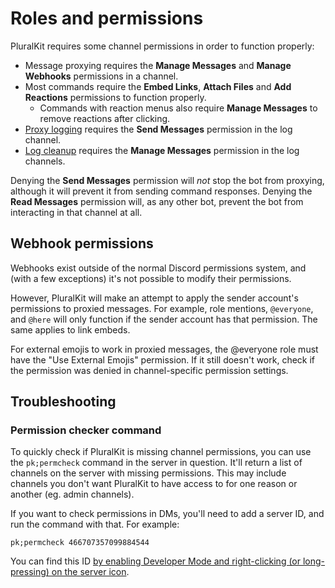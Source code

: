 # Roles and permissions

PluralKit requires some channel permissions in order to function properly:

- Message proxying requires the **Manage Messages** and **Manage Webhooks** permissions in a channel.
- Most commands require the **Embed Links**, **Attach Files** and **Add Reactions** permissions to function properly.
  - Commands with reaction menus also require **Manage Messages** to remove reactions after clicking.
- [Proxy logging](./logging.md) requires the **Send Messages** permission in the log channel.
- [Log cleanup](./compatibility.md#log-cleanup) requires the **Manage Messages** permission in the log channels.

Denying the **Send Messages** permission will *not* stop the bot from proxying, although it will prevent it from sending command responses. Denying the **Read Messages** permission will, as any other bot, prevent the bot from interacting in that channel at all.

## Webhook permissions
Webhooks exist outside of the normal Discord permissions system, and (with a few exceptions) it's not possible to modify their permissions.

However, PluralKit will make an attempt to apply the sender account's permissions to proxied messages. For example, role mentions, `@everyone`, and `@here`
will only function if the sender account has that permission. The same applies to link embeds.

For external emojis to work in proxied messages, the @everyone role must have the "Use External Emojis" permission. If it still doesn't work, check if the permission was denied in channel-specific permission settings.

## Troubleshooting

### Permission checker command
To quickly check if PluralKit is missing channel permissions, you can use the `pk;permcheck` command in the server
in question. It'll return a list of channels on the server with missing permissions. This may include channels
you don't want PluralKit to have access to for one reason or another (eg. admin channels).

If you want to check permissions in DMs, you'll need to add a server ID, and run the command with that.
For example:

    pk;permcheck 466707357099884544
    
You can find this ID [by enabling Developer Mode and right-clicking (or long-pressing) on the server icon](https://discordia.me/developer-mode).